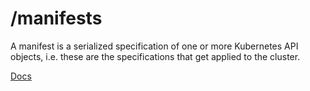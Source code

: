 # /manifests

A manifest is a serialized specification of one or more Kubernetes API objects, i.e. these are the specifications that get applied to the cluster.

[Docs](https://kubernetes.io/docs/reference/glossary/?all=true#term-manifest)
